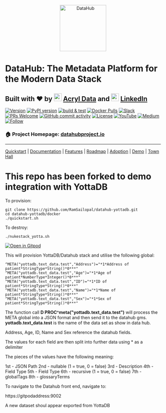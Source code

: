 <!--HOSTED_DOCS_ONLY
import useBaseUrl from '@docusaurus/useBaseUrl';

export const Logo = (props) => {
  return (
    <div style={{ display: "flex", justifyContent: "center", padding: "20px" }}>
      <img
        height="150"
        alt="DataHub Logo"
        src={useBaseUrl("/img/datahub-logo-color-mark.svg")}
        {...props}
      />
    </div>
  );
};

<Logo />

<!--
HOSTED_DOCS_ONLY-->
<p align="center">
<img alt="DataHub" src="docs/imgs/datahub-logo-color-mark.svg" height="150" />
</p>
<!-- -->

# DataHub: The Metadata Platform for the Modern Data Stack
## Built with ❤️ by <img src="https://datahubproject.io/img/acryl-logo-light-mark.png" width="25"/> [Acryl Data](https://acryldata.io) and <img src="https://datahubproject.io/img/LI-In-Bug.png" width="25"/> [LinkedIn](https://engineering.linkedin.com)
[![Version](https://img.shields.io/github/v/release/datahub-project/datahub?include_prereleases)](https://github.com/datahub-project/datahub/releases/latest)
[![PyPI version](https://badge.fury.io/py/acryl-datahub.svg)](https://badge.fury.io/py/acryl-datahub)
[![build & test](https://github.com/datahub-project/datahub/workflows/build%20&%20test/badge.svg?branch=master&event=push)](https://github.com/datahub-project/datahub/actions?query=workflow%3A%22build+%26+test%22+branch%3Amaster+event%3Apush)
[![Docker Pulls](https://img.shields.io/docker/pulls/linkedin/datahub-gms.svg)](https://hub.docker.com/r/linkedin/datahub-gms)
[![Slack](https://img.shields.io/badge/slack-join_chat-white.svg?logo=slack&style=social)](https://slack.datahubproject.io)
[![PRs Welcome](https://img.shields.io/badge/PRs-welcome-brightgreen.svg)](https://github.com/datahub-project/datahub/blob/master/docs/CONTRIBUTING.md)
[![GitHub commit activity](https://img.shields.io/github/commit-activity/m/datahub-project/datahub)](https://github.com/datahub-project/datahub/pulls?q=is%3Apr)
[![License](https://img.shields.io/github/license/datahub-project/datahub)](https://github.com/datahub-project/datahub/blob/master/LICENSE)
[![YouTube](https://img.shields.io/youtube/channel/subscribers/UC3qFQC5IiwR5fvWEqi_tJ5w?style=social)](https://www.youtube.com/channel/UC3qFQC5IiwR5fvWEqi_tJ5w)
[![Medium](https://img.shields.io/badge/Medium-12100E?style=for-the-badge&logo=medium&logoColor=white)](https://medium.com/datahub-project)
[![Follow](https://img.shields.io/twitter/follow/datahubproject?label=Follow&style=social)](https://twitter.com/datahubproject)
### 🏠 Project Homepage: [datahubproject.io](https://datahubproject.io/)

---

[Quickstart](https://datahubproject.io/docs/quickstart) |
[Documentation](https://datahubproject.io/docs/) |
[Features](https://datahubproject.io/docs/features) |
[Roadmap](https://datahubproject.io/docs/roadmap) |
[Adoption](#adoption) |
[Demo](https://datahubproject.io/docs/demo) |
[Town Hall](https://datahubproject.io/docs/townhalls)

# This repo has been forked to demo integration with YottaDB

To provision:

    git clone https://github.com/RamSailopal/datahub-yottadb.git
    cd datahub-yottadb/docker
    ./quickstart.sh
    
 To destroy:
 
    ./nukestack_yotta.sh

 
[![Open in Gitpod](https://gitpod.io/button/open-in-gitpod.svg)](https://gitpod.io/#https://github.com/RamSailopal/datahub-yottadb)

This will provision YottaDB/Datahub stack and utilise the following global:

    ^META("yottadb.text_data.test","Address")="*1*Address of patient*StringType*String()*0***"
    ^META("yottadb.text_data.test","Age")="*1*Age of patient*NumberType*Integer()*0***"
    ^META("yottadb.text_data.test","ID")="*1*ID of patient*StringType*String()*0***"
    ^META("yottadb.text_data.test","Name")="*1*Name of patient*StringType*String()*0***"
    ^META("yottadb.text_data.test","Sex")="*1*Sex of patient*StringType*String()*0***"
    
The function call **D PROC^meta("yottadb.text_data.test")** will process the META global into a JSON format and then send it to the datahub gms. **yottadb.text_data.test** is the name of the data set as show in data hub.

Address, Age, ID, Name and Sex reference the datahub fields.

The values for each field are then split into further data using * as a delimiter

The pieces of the values have the following meaning:

1st - JSON Path
2nd  - nullable (1 = true, 0 = false)
3rd - Description
4th - Field Type
5th - Field Type
6th - recursive (1 = true, 0 = false)
7th - globalTags
8th - glossaryTerms


To navigate to the Datahub front end, navigate to:

https://gitpodaddress:9002

A new dataset shoul appear exported from YottaDB
 
    
  
